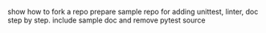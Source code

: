 show how to fork a repo
prepare sample repo for adding unittest, linter, doc step by step. include sample doc and remove pytest source